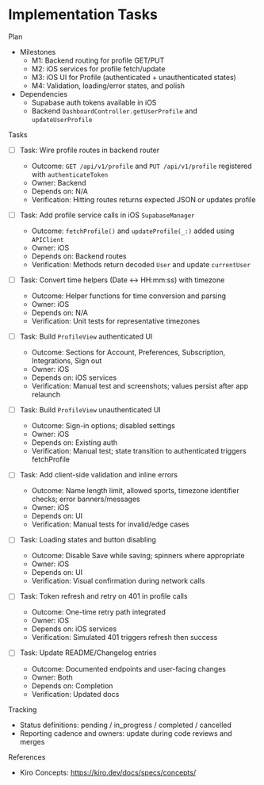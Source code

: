 # Implementation Tasks

Plan

- Milestones
  - M1: Backend routing for profile GET/PUT
  - M2: iOS services for profile fetch/update
  - M3: iOS UI for Profile (authenticated + unauthenticated states)
  - M4: Validation, loading/error states, and polish
- Dependencies
  - Supabase auth tokens available in iOS
  - Backend `DashboardController.getUserProfile` and `updateUserProfile`

Tasks

- [ ] Task: Wire profile routes in backend router
  - Outcome: `GET /api/v1/profile` and `PUT /api/v1/profile` registered with `authenticateToken`
  - Owner: Backend
  - Depends on: N/A
  - Verification: Hitting routes returns expected JSON or updates profile

- [ ] Task: Add profile service calls in iOS `SupabaseManager`
  - Outcome: `fetchProfile()` and `updateProfile(_:)` added using `APIClient`
  - Owner: iOS
  - Depends on: Backend routes
  - Verification: Methods return decoded `User` and update `currentUser`

- [ ] Task: Convert time helpers (Date <-> HH:mm:ss) with timezone
  - Outcome: Helper functions for time conversion and parsing
  - Owner: iOS
  - Depends on: N/A
  - Verification: Unit tests for representative timezones

- [ ] Task: Build `ProfileView` authenticated UI
  - Outcome: Sections for Account, Preferences, Subscription, Integrations, Sign out
  - Owner: iOS
  - Depends on: iOS services
  - Verification: Manual test and screenshots; values persist after app relaunch

- [ ] Task: Build `ProfileView` unauthenticated UI
  - Outcome: Sign-in options; disabled settings
  - Owner: iOS
  - Depends on: Existing auth
  - Verification: Manual test; state transition to authenticated triggers fetchProfile

- [ ] Task: Add client-side validation and inline errors
  - Outcome: Name length limit, allowed sports, timezone identifier checks; error banners/messages
  - Owner: iOS
  - Depends on: UI
  - Verification: Manual tests for invalid/edge cases

- [ ] Task: Loading states and button disabling
  - Outcome: Disable Save while saving; spinners where appropriate
  - Owner: iOS
  - Depends on: UI
  - Verification: Visual confirmation during network calls

- [ ] Task: Token refresh and retry on 401 in profile calls
  - Outcome: One-time retry path integrated
  - Owner: iOS
  - Depends on: iOS services
  - Verification: Simulated 401 triggers refresh then success

- [ ] Task: Update README/Changelog entries
  - Outcome: Documented endpoints and user-facing changes
  - Owner: Both
  - Depends on: Completion
  - Verification: Updated docs

Tracking

- Status definitions: pending / in_progress / completed / cancelled
- Reporting cadence and owners: update during code reviews and merges

References

- Kiro Concepts: https://kiro.dev/docs/specs/concepts/
